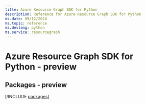 ```yaml
---
title: Azure Resource Graph SDK for Python
description: Reference for Azure Resource Graph SDK for Python
ms.date: 09/12/2024
ms.topic: reference
ms.devlang: python
ms.service: resourcegraph
---
```

# Azure Resource Graph SDK for Python - preview
## Packages - preview
[!INCLUDE [packages](resource-graph-index.md)]